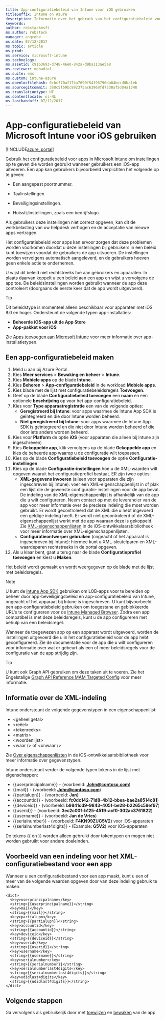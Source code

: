 ```yaml
---
title: App-configuratiebeleid van Intune voor iOS gebruiken
titleSuffix: Intune on Azure
description: Informatie over het gebruik van het configuratiebeleid voor apps om configuratiegegevens te bieden aan een iOS-app wanneer deze wordt uitgevoerd.
keywords: 
author: robstackmsft
ms.author: robstack
manager: angrobe
ms.date: 07/12/2017
ms.topic: article
ms.prod: 
ms.service: microsoft-intune
ms.technology: 
ms.assetid: c9163693-d748-46e0-842a-d9ba113ae5a8
ms.reviewer: mghadial
ms.suite: ems
ms.custom: intune-azure
ms.openlocfilehash: 0cbcf70af17ba7690f54196790da04becd8ba1eb
ms.sourcegitcommit: 388c5f59bc992375ac63968fd7330af5d84a1348
ms.translationtype: HT
ms.contentlocale: nl-NL
ms.lasthandoff: 07/12/2017
---
```

# <a name="how-to-use-microsoft-intune-app-configuration-policies-for-ios"></a>App-configuratiebeleid van Microsoft Intune voor iOS gebruiken

[!INCLUDE[azure_portal](./includes/azure_portal.md)]

Gebruik het configuratiebeleid voor apps in Microsoft Intune om instellingen op te geven die worden gebruikt wanneer gebruikers een iOS-app uitvoeren. Een app kan gebruikers bijvoorbeeld verplichten het volgende op te geven:

-   Een aangepast poortnummer.

-   Taalinstellingen.

-   Beveiligingsinstellingen.

-   Huisstijlinstellingen, zoals een bedrijfslogo.

Als gebruikers deze instellingen niet correct opgeven, kan dit de werkbelasting van uw helpdesk verhogen en de acceptatie van nieuwe apps vertragen.

Het configuratiebeleid voor apps kan ervoor zorgen dat deze problemen worden voorkomen doordat u deze instellingen bij gebruikers in een beleid kunt toewijzen voordat de gebruikers de app uitvoeren. De instellingen worden vervolgens automatisch aangeleverd, en de gebruikers hoeven geen enkele actie te ondernemen.

U wijst dit beleid niet rechtstreeks toe aan gebruikers en apparaten. In plaats daarvan koppelt u een beleid aan een app en wijst u vervolgens de app toe. De beleidsinstellingen worden gebruikt wanneer de app deze controleert (doorgaans de eerste keer dat de app wordt uitgevoerd).

> [!TIP]
> Dit beleidstype is momenteel alleen beschikbaar voor apparaten met iOS 8.0 en hoger. Ondersteunt de volgende typen app-installaties:
>
> -   **Beheerde iOS-app uit de App Store**
> -   **App-pakket voor iOS**
>
> Zie [Apps toevoegen aan Microsoft Intune](apps-add.md) voor meer informatie over app-installatietypen.

## <a name="create-an-app-configuration-policy"></a>Een app-configuratiebeleid maken
1.  Meld u aan bij Azure Portal.
2.  Kies **Meer services** > **Bewaking en beheer** > **Intune**.
3.  Kies **Mobiele apps** op de blade **Intune**.
4.  Kies **Beheren** > **App-configuratiebeleid** in de workload **Mobiele apps**.
5.  Kies blade met de lijst met configuratiebeleidsregels **Toevoegen**.
6.  Geef op de blade **Configuratiebeleid toevoegen** een **naam** en een optionele **beschrijving** op voor het app-configuratiebeleid.
7.  Kies voor **Type apparaatregistratie** een van de volgende opties:
    - **Geregistreerd bij Intune**: voor apps waarmee de Intune App SDK is geïntegreerd en die door Intune worden beheerd.
    - **Niet geregistreerd bij Intune**: voor apps waarmee de Intune App SDK is geïntegreerd en die niet door Intune worden beheerd of die door iets anders worden beheerd.
8.  Kies voor **Platform** de optie **iOS** (voor apparaten die alleen bij Intune zijn ingeschreven)
9.  Kies **Gekoppelde app**, klik vervolgens op de blade **Gekoppelde app** en kies de beheerde app waarop u de configuratie wilt toepassen.
10. Kies op de blade **Configuratiebeleid toevoegen** de optie **Configuratie-instellingen**
11. Kies op de blade **Configuratie-instellingen** hoe u de XML-waarden wilt opgeven waaruit het configuratieprofiel bestaat. ER zijn twee opties:
    - **XML-gegevens invoeren** (alleen voor apparaten die zijn ingeschreven bij Intune): voer een XML-eigenschappenlijst in of plak een lijst die de gewenste configuratie-instellingen voor de app bevat. De indeling van de XML-eigenschappenlijst is afhankelijk van de app die u wilt configureren. Neem contact op met de leverancier van de app voor meer informatie over de precieze indeling die moet worden gebruikt.
Er wordt gecontroleerd dat de XML die u hebt ingevoerd een geldige indeling heeft. Er wordt niet gecontroleerd of de XML-eigenschappenlijst werkt met de app waaraan deze is gekoppeld.
Zie [XML-eigenschappenlijsten](https://developer.apple.com/library/ios/documentation/Cocoa/Conceptual/PropertyLists/UnderstandXMLPlist/UnderstandXMLPlist.html) in de iOS-ontwikkelaarsbibliotheek voor meer informatie over XML-eigenschappenlijsten.
    - **Configuratieontwerper gebruiken** (ongeacht of het apparaat is ingeschreven bij Intune): hiermee kunt u XML-sleutelparen en XML-waardeparen rechtstreeks in de portal opgeven.
11. Als u klaar bent, gaat u terug naar de blade **Configuratieprofiel toevoegen** en kiest u **Maken**.

Het beleid wordt gemaakt en wordt weergegeven op de blade met de lijst met beleidsregels.



>[!Note]
>U kunt de [Intune App SDK](https://docs.microsoft.com/intune/app-sdk-ios) gebruiken om LOB-apps voor te bereiden op beheer door app-beveiligingsbeleid en app-configuratiebeleid van Intune, ongeacht of het apparaat bij Intune is ingeschreven. U kunt bijvoorbeeld een app-configuratiebeleid gebruiken om toegestane en geblokkeerde URL's te configureren voor de [Intune Managed Browser](app-configuration-managed-browser.md). Zodra een app compatibel is met deze beleidsregels, kunt u de app configureren met behulp van een beleidsregel.


Wanneer de toegewezen app op een apparaat wordt uitgevoerd, worden de instellingen uitgevoerd die u in het configuratiebeleid voor de app hebt geconfigureerd.
Zie de documentatie voor de app die u wilt configureren voor informatie over wat er gebeurt als een of meer beleidsregels voor de configuratie van de app strijdig zijn.

>[!Tip]
>U kunt ook Graph API gebruiken om deze taken uit te voeren. Zie het Engelstalige [Graph API Reference MAM Targeted Config](https://graph.microsoft.io/docs/api-reference/beta/api/intune_mam_targetedmanagedappconfiguration_create) voor meer informatie.


## <a name="information-about-the-xml-file-format"></a>Informatie over de XML-indeling

Intune ondersteunt de volgende gegevenstypen in een eigenschappenlijst:

- &lt;geheel getal&gt;
- &lt;reëel&gt;
- &lt;tekenreeks&gt;
- &lt;matrix&gt;
- &lt;woordenlijst&gt;
- &lt;waar /&gt; of &lt;onwaar /&gt;

Zie [Over eigenschappenlijsten](https://developer.apple.com/library/ios/documentation/Cocoa/Conceptual/PropertyLists/AboutPropertyLists/AboutPropertyLists.html) in de iOS-ontwikkelaarsbibliotheek voor meer informatie over gegevenstypen.

Intune ondersteunt verder de volgende typen tokens in de lijst met eigenschappen:
- \{\{userprincipalname\}\} - (voorbeeld: **John@contoso.com**)
- \{\{mail\}\} - (voorbeeld: **John@contoso.com**)
- \{\{partialupn\}\} - (voorbeeld: **Jan**)
- \{\{accountid\}\} - (voorbeeld: **fc0dc142-71d8-4b12-bbea-bae2a8514c81**)
- \{\{deviceid\}\} - (voorbeeld: **b9841cd9-9843-405f-be28-b2265c59ef97**)
- \{\{userid\}\} - (voorbeeld: **3ec2c00f-b125-4519-acf0-302ac3761822**)
- \{\{username\}\} - (voorbeeld: **Jan de Vries**)
- \{\{serialnumber\}\} - (voorbeeld: **F4KN99ZUG5V2**) voor iOS-apparaten
- \{\{serialnumberlast4digits\}\} - (Example: **G5V2**) voor iOS-apparaten

De tekens \{\{ en \}\} worden alleen gebruikt door tokentypen en mogen niet worden gebruikt voor andere doeleinden.

## <a name="example-format-for-an-app-configuration-xml-file"></a>Voorbeeld van een indeling voor het XML-configuratiebestand voor een app

Wanneer u een configuratiebestand voor een app maakt, kunt u een of meer van de volgende waarden opgeven door van deze indeling gebruik te maken:

```
<dict>
  <key>userprincipalname</key>
  <string>{{userprincipalname}}</string>
  <key>mail</key>
  <string>{{mail}}</string>
  <key>partialupn</key>
  <string>{{partialupn}}</string>
  <key>accountid</key>
  <string>{{accountid}}</string>
  <key>deviceid</key>
  <string>{{deviceid}}</string>
  <key>userid</key>
  <string>{{userid}}</string>
  <key>username</key>
  <string>{{username}}</string>
  <key>serialnumber</key>
  <string>{{serialnumber}}</string>
  <key>serialnumberlast4digits</key>
  <string>{{serialnumberlast4digits}}</string>
  <key>udidlast4digits</key>
  <string>{{udidlast4digits}}</string>
</dict>

```

## <a name="next-steps"></a>Volgende stappen

Ga vervolgens als gebruikelijk door met [toewijzen](apps-deploy.md) en [bewaken](apps-monitor.md) van de app.